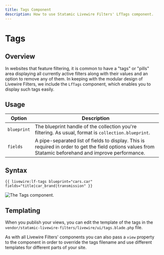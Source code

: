 ```yaml
---
title: Tags Component
description: How to use Statamic Livewire Filters' LfTags component.
---
```


# Tags

## Overview

In websites that feature filtering, it is common to have a "tags" or "pills" area displaying all currently active filters along with their values and an option to remove any of them. In keeping with the modular design of Livewire Filters, we include the `LfTags` component, which enables you to display such tags easily. 

## Usage

| Option | Description |
|--------|-------------|
| `blueprint` | The blueprint handle of the collection you're filtering. As usual, format is `collection.blueprint`. |
| `fields` | A pipe-separated list of fields to display. This is required in order to get the field options values from Statamic beforehand and improve performance. |

## Syntax

```antlers
{{ livewire:lf-tags blueprint="cars.car" fields="title|car_brand|transmission" }}
```


<Image src="/demo/tags.webp" alt="The Tags component." fullWidth />


## Templating

When you publish your views, you can edit the template of the tags in the `vendor/statamic-livewire-filters/livewire/ui/tags.blade.php` file.

As with all Livewire Filters' components you can also pass a `view` property to the component in order to override the tags filename and use different templates for different parts of your site.
